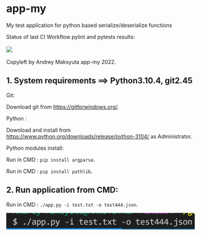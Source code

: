 # app-my
My test application for python based serialize/deserialize functions

Status of last CI Workflow pylint and pytests results:<br>
<br>
<img src="https://github.com/amaksyuta/app-my/workflows/App-My-CI-Test/badge.svg?branch=main"><br>

Copyleft by Andrey Maksyuta  app-my 2022.

## 1. System requirements ==> Python3.10.4, git2.45

Git:

Download git from https://gitforwindows.org/.

Python :

Download and install from https://www.python.org/downloads/release/python-3104/ as Administrator.

Python modules install:

Run in CMD : `pip install argparse`.

Run in CMD : `pip install pathlib`.

## 2. Run application from CMD:

Run in CMD : `./app.py -i test.txt -o test444.json`.

![Screenshot](misc/cmd_use.png)

